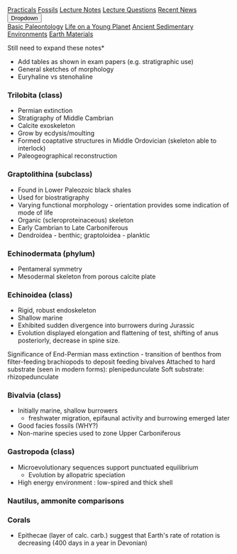 <div class="navbar">
  <a href="Practicals">Practicals</a>
  <a href="fossils">Fossils</a>
  <a href="LectureNotes">Lecture Notes</a>
  <a href="LectureQs">Lecture Questions</a>
  <a href="RecentNews">Recent News</a>
  <div class="dropdown">
    <button class="dropbtn">Dropdown 
      <i class="fa fa-caret-down"></i>
    </button>
    <div class="dropdown-content">
      <a href="basicpaleo">Basic Paleontology</a>
      <a href="LYP">Life on a Young Planet</a>
      <a href="AncientSeds">Ancient Sedimentary Environments</a>
      <a href="EarthMaterials">Earth Materials</a>
    </div>
  </div> 
</div>


Still need to expand these notes*
  * Add tables as shown in exam papers (e.g. stratigraphic use)
  * General sketches of morphology
  * Euryhaline vs stenohaline


### Trilobita (class)
* Permian extinction
* Stratigraphy of Middle Cambrian
* Calcite exoskeleton
* Grow by ecdysis/moulting
* Formed coaptative structures in Middle Ordovician (skeleton able to interlock)
* Paleogeographical reconstruction

### Graptolithina (subclass)
* Found in Lower Paleozoic black shales
* Used for biostratigraphy
* Varying functional morphology - orientation provides some indication of mode of life
* Organic (scleroproteinaceous) skeleton
* Early Cambrian to Late Carboniferous
* Dendroidea - benthic; graptoloidea - planktic

### Echinodermata (phylum)
* Pentameral symmetry 
* Mesodermal skeleton from porous calcite plate

### Echinoidea (class)
* Rigid, robust endoskeleton
* Shallow marine
* Exhibited sudden divergence into burrowers during Jurassic
* Evolution displayed elongation and flattening of test, shifting of anus posteriorly, decrease in spine size.

Significance of End-Permian mass extinction - transition of benthos from filter-feeding brachiopods to deposit feeding bivalves
Attached to hard substrate (seen in modern forms): plenipedunculate
Soft substrate: rhizopedunculate

### Bivalvia (class)
* Initially marine, shallow burrowers
  * freshwater migration, epifaunal activity and burrowing emerged later
* Good facies fossils (WHY?)
* Non-marine species used to zone Upper Carboniferous

### Gastropoda (class)
* Microevolutionary sequences support punctuated equilibrium
  * Evolution by allopatric speciation
* High energy environment : low-spired and thick shell

### Nautilus, ammonite comparisons

### Corals
* Epithecae (layer of calc. carb.) suggest that Earth's rate of rotation is decreasing (400 days in a year in Devonian)

